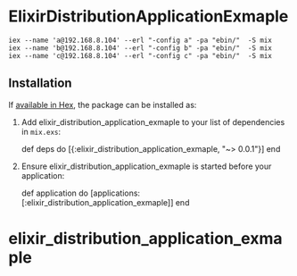 # ElixirDistributionApplicationExmaple

```
iex --name 'a@192.168.8.104' --erl "-config a" -pa "ebin/"  -S mix
iex --name 'b@192.168.8.104' --erl "-config b" -pa "ebin/"  -S mix
iex --name 'c@192.168.8.104' --erl "-config c" -pa "ebin/"  -S mix

```

## Installation

If [available in Hex](https://hex.pm/docs/publish), the package can be installed as:

  1. Add elixir_distribution_application_exmaple to your list of dependencies in `mix.exs`:

        def deps do
          [{:elixir_distribution_application_exmaple, "~> 0.0.1"}]
        end

  2. Ensure elixir_distribution_application_exmaple is started before your application:

        def application do
          [applications: [:elixir_distribution_application_exmaple]]
        end
# elixir_distribution_application_exmaple
